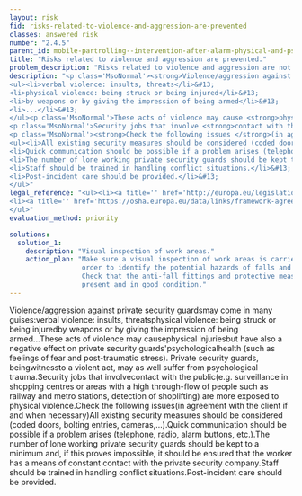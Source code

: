 ```yaml
---
layout: risk
fid: risks-related-to-violence-and-aggression-are-prevented
classes: answered risk
number: "2.4.5"
parent_id: mobile-partrolling--intervention-after-alarm-physical-and-psychosocial-workload
title: "Risks related to violence and aggression are prevented."
problem_description: "Risks related to violence and aggression are not prevented."
description: "<p class='MsoNormal'><strong>Violence/aggression against private security guards</strong> may come in many guises:</p>&#13;
<ul><li>verbal violence: insults, threats</li>&#13;
<li>physical violence: being struck or being injured</li>&#13;
<li>by weapons or by giving the impression of being armed</li>&#13;
<li>...</li>&#13;
</ul><p class='MsoNormal'>These acts of violence may cause <strong>physical injuries</strong> but have also a negative effect on private security guards' <strong>psychological</strong> health (such as feelings of fear and post-traumatic stress). Private security guards, being <strong>witness</strong> to a violent act, may as well suffer from psychological trauma.</p>&#13;
<p class='MsoNormal'>Security jobs that involve <strong>contact with the public</strong> (e.g. surveillance in shopping centres or areas with a high through-flow of people such as railway and metro stations, detection of shoplifting) are more exposed to physical violence.</p>&#13;
<p class='MsoNormal'><strong>Check the following issues </strong>(in agreement with the client if and when necessary)</p>&#13;
<ul><li>All existing security measures should be considered (coded doors, bolting entries, cameras,...).</li>&#13;
<li>Quick communication should be possible if a problem arises (telephone, radio, alarm buttons, etc.).</li>&#13;
<li>The number of lone working private security guards should be kept to a minimum and, if this proves impossible, it should be ensured that the worker has a means of constant contact with the private security company.</li>&#13;
<li>Staff should be trained in handling conflict situations.</li>&#13;
<li>Post-incident care should be provided.</li>&#13;
</ul>"
legal_reference: "<ul><li><a title='' href='http://europa.eu/legislation_summaries/employment_and_social_policy/health_hygiene_safety_at_work/c11113_en.htm' rel='nofollow' target='_blank'>89/391/CEE Implementing measures to improve the health and safety of workers (framework directive).</a></li>&#13;
<li><a title='' href='https://osha.europa.eu/data/links/framework-agreement-on-harassment-and-violence-at-work?utm_source=oshmail&amp;utm_medium=email&amp;utm_campaign=index_html' rel='nofollow' target='_blank'>Framework agreement on harassment and violence at work.</a></li>&#13;
</ul>"
evaluation_method: priority

solutions:
  solution_1:
    description: "Visual inspection of work areas."
    action_plan: "Make sure a visual inspection of work areas is carried out in
                  order to identify the potential hazards of falls and slips.
                  Check that the anti-fall fittings and protective measures are
                  present and in good condition."
---
```

Violence/aggression against private security guardsmay come in many
guises:verbal violence: insults, threatsphysical violence: being struck or
being injuredby weapons or by giving the impression of being armed...These
acts of violence may causephysical injuriesbut have also a negative effect on
private security guards'psychologicalhealth (such as feelings of fear and
post-traumatic stress). Private security guards, beingwitnessto a violent act,
may as well suffer from psychological trauma.Security jobs that involvecontact
with the public(e.g. surveillance in shopping centres or areas with a high
through-flow of people such as railway and metro stations, detection of
shoplifting) are more exposed to physical violence.Check the following
issues(in agreement with the client if and when necessary)All existing
security measures should be considered (coded doors, bolting entries,
cameras,...).Quick communication should be possible if a problem arises
(telephone, radio, alarm buttons, etc.).The number of lone working private
security guards should be kept to a minimum and, if this proves impossible, it
should be ensured that the worker has a means of constant contact with the
private security company.Staff should be trained in handling conflict
situations.Post-incident care should be provided.


